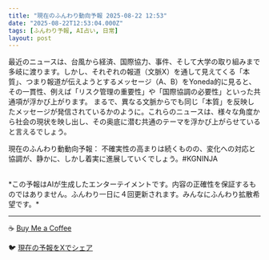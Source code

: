 ```yaml
---
title: "現在のふんわり動向予報 2025-08-22 12:53"
date: "2025-08-22T12:53:04.000Z"
tags: [ふんわり予報, AI占い, 日常]
layout: post
---
```


最近のニュースは、台風から経済、国際協力、事件、そして大学の取り組みまで多岐に渡ります。しかし、それぞれの報道（文脈X）を通して見えてくる「本質」、つまり報道が伝えようとするメッセージ（A、B）をYoneda的に見ると、その一貫性、例えば「リスク管理の重要性」や「国際協調の必要性」といった共通項が浮かび上がります。  まるで、異なる文脈からでも同じ「本質」を反映したメッセージが発信されているかのように。これらのニュースは、様々な角度から社会の現状を映し出し、その奥底に潜む共通のテーマを浮かび上がらせていると言えるでしょう。

現在のふんわり動動向予報：
不確実性の高まりは続くものの、変化への対応と協調が、静かに、しかし着実に進展していくでしょう。#KGNINJA

<br>
*この予報はAIが生成したエンターテイメントです。内容の正確性を保証するものではありません。ふんわり一日に４回更新されます。みんなにふんわり拡散希望です。*

---
☕️ [Buy Me a Coffee](https://www.buymeacoffee.com/kgninja)

🐦 [現在の予報をXでシェア](https://twitter.com/intent/tweet?text=%E7%8F%BE%E5%9C%A8%E3%81%AE%E3%81%B5%E3%82%93%E3%82%8F%E3%82%8A%E4%BA%88%E5%A0%B1%3A%20%E3%80%8C%E6%9C%80%E8%BF%91%E3%81%AE%E3%83%8B%E3%83%A5%E3%83%BC%E3%82%B9%E3%81%AF%E3%80%81%E5%8F%B0%E9%A2%A8%E3%81%8B%E3%82%89%E7%B5%8C%E6%B8%88%E3%80%81%E5%9B%BD%E9%9A%9B%E5%8D%94%E5%8A%9B%E3%80%81%E4%BA%8B%E4%BB%B6%E3%80%81%E3%81%9D%E3%81%97%E3%81%A6%E5%A4%A7%E5%AD%A6%E3%81%AE%E5%8F%96%E3%82%8A%E7%B5%84%E3%81%BF%E3%81%BE%E3%81%A7%E5%A4%9A%E5%B2%90%E3%81%AB%E6%B8%A1%E3%82%8A%E3%81%BE%E3%81%99%E3%80%82%E3%80%8D%23KGNINJA%20%E7%B6%9A%E3%81%8D%E3%81%AF%E3%83%96%E3%83%AD%E3%82%B0%E3%81%A7%EF%BC%81%F0%9F%91%87&url=https%3A%2F%2Fkg-ninja.github.io%2FFunwariyoso%2F)
